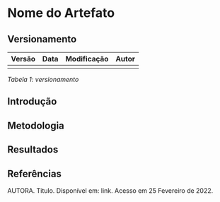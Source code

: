 # Nome do Artefato 
## Versionamento

| Versão | Data | Modificação | Autor |
|-|-|:-:|:-:|
| | |   |   |

*Tabela 1: versionamento*

## Introdução

## Metodologia

## Resultados <!--Se houver-->

## Referências 

AUTORA. Titulo. Disponível em: link. Acesso em 25 Fevereiro de 2022.